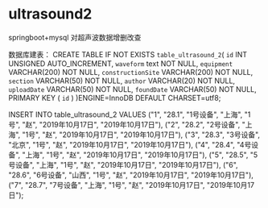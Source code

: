 # ultrasound2
springboot+mysql 对超声波数据增删改查


数据库建表：
CREATE TABLE IF NOT EXISTS `table_ultrasound_2`(
   `id` INT UNSIGNED AUTO_INCREMENT,
   `waveform` text NOT NULL,
   `equipment` VARCHAR(200) NOT NULL,
   `constructionSite` VARCHAR(200) NOT NULL,
   `section` VARCHAR(50) NOT NULL,
   `author` VARCHAR(20) NOT NULL,
   `uploadDate` VARCHAR(50) NOT NULL,
   `foundDate` VARCHAR(50) NOT NULL,
   PRIMARY KEY ( `id` )
)ENGINE=InnoDB DEFAULT CHARSET=utf8;


INSERT INTO table_ultrasound_2 
 VALUES
 ("1", "28.1", "1号设备", "上海", "1号", "赵", "2019年10月17日", "2019年10月17日"),
("2", "28.2", "2号设备", "上海", "1号", "赵", "2019年10月17日", "2019年10月17日"),
("3", "28.3", "3号设备", "北京", "1号", "赵", "2019年10月17日", "2019年10月17日"),
("4", "28.4", "4号设备", "上海", "1号", "赵", "2019年10月17日", "2019年10月17日"),
("5", "28.5", "5号设备", "上海", "1号", "赵", "2019年10月17日", "2019年10月17日"),
("6", "28.6", "6号设备", "山西", "1号", "赵", "2019年10月17日", "2019年10月17日"),
("7", "28.7", "7号设备", "上海", "1号", "赵", "2019年10月17日", "2019年10月17日");
